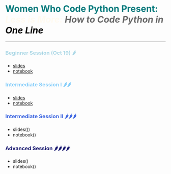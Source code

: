 <p>   

# <span style="color:#007a7c" size=12><b>Women Who Code Python Present: </b></span><br>__<span style="color:floralwhite">*Less is More: </span><span style="color:dimgray">How to Code Python in </span><span style="color:black">One Line*</span>__  

--------------------------------------


### <span style="color:lightblue"> Beginner Session (Oct 19) :hot_pepper:
* [slides](slides/WWC_OneLineCoding_beginner.pdf)
* [notebook](https://colab.research.google.com/github/nuageklow/wwc_onelinecoding/blob/master/colab_notebooks/WWCode_Beginner_python_one_liner_session.ipynb)  
</span>

### <span style="color:lightskyblue">Intermediate Session I  :hot_pepper::hot_pepper:
* [slides]()
* [notebook]()  
</span>


### <span style="color:royalblue">Intermediate Session II :hot_pepper::hot_pepper::hot_pepper:   
* slides())
* notebook()  
</span>

### <span style="color:midnightblue">Advanced Session :hot_pepper::hot_pepper::hot_pepper::hot_pepper:
* slides()
* notebook()  
</span>
</p>
